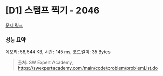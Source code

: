 # [D1] 스탬프 찍기 - 2046 

[문제 링크](https://swexpertacademy.com/main/code/problem/problemDetail.do?contestProbId=AV5QKdT6AyYDFAUq) 

### 성능 요약

메모리: 58,544 KB, 시간: 145 ms, 코드길이: 35 Bytes



> 출처: SW Expert Academy, https://swexpertacademy.com/main/code/problem/problemList.do